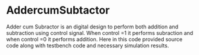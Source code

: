 # AddercumSubtactor
Adder cum Subractor  is an digital design to perform both addition and subtraction using control signal. When control =1 it performs subraction and when control =0 it performs addition. 
Here in this code provided source code along with testbench code and necessary simulation results.
